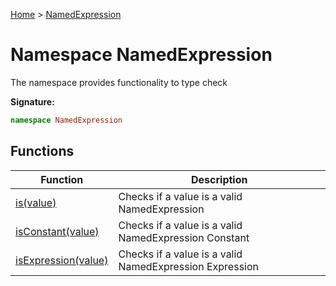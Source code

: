 [Home](../index.md) &gt; [NamedExpression](./namedexpression.md)

# Namespace NamedExpression

The namespace provides functionality to type check

<b>Signature:</b>

```typescript
namespace NamedExpression 
```

## Functions

|  Function | Description |
|  --- | --- |
|  [is(value)](./namedexpression/variables/is_1.md) | Checks if a value is a valid NamedExpression |
|  [isConstant(value)](./namedexpression/variables/isconstant_1.md) | Checks if a value is a valid NamedExpression Constant |
|  [isExpression(value)](./namedexpression/variables/isexpression_1.md) | Checks if a value is a valid NamedExpression Expression |

